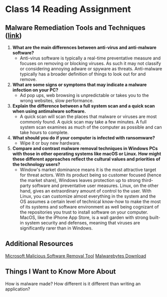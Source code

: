 # Class 14 Reading Assignment

## Malware Remediation Tools and Techniques ([link](https://www.pcworld.com/article/478239/how-to-remove-malware-from-your-windows-pc.html))

1. **What are the main differences between anti-virus and anti-malware software?**
    - Anti-virus software is typically a real-time preventative measure and focuses on removing or blocking viruses. As such it may not classify or considering annoying adware or spyware as threats. Anti-malware typically has a broader definition of things to look out for and remove.
2. **What are some signs or symptoms that may indicate a malware infection on your PC?**
    - Ad pop ups, web browsing is unpredictable or takes you to the wrong websites, slow performance.
3. **Explain the difference between a full system scan and a quick scan when using antimalware software.**
    - A quick scan will scan the places that malware or viruses are most commonly found. A quick scan may take a few minutes. A full system scan examines as much of the computer as possible and can take hours to complete.
4. **What should you do if your computer is infected with ransomware?**
    - Wipe it or buy new hardware.
5. **Compare and contrast malware removal techniques in Windows PCs with those in other operating systems like macOS or Linux. How might these different approaches reflect the cultural values and priorities of the technology users?**
    - Window's market dominance means it is the most attractive target for threat actors. With its product being so customer focused (hence the market share), Windows leaves protection up to strong third-party software and preventative user measures. Linux, on the other hand, gives an extraordinary amount of control to the user. With Linux, you can customize almost everything in the system and the OS assumes a certain level of technical know-how to make the most of its systems and software environment as well being cognizant of the repositories you trust to install software on your computer. MacOS, like the iPhone App Store, is a wall garden with strong built-in system security and defenses, meaning that viruses are significantly rarer than in Windows.

## Additional Resources
[Microsoft Malicious Software Removal Tool](https://www.microsoft.com/en-us/download/details.aspx?id=9905)
[Malwarebytes Download](https://www.malwarebytes.com/mwb-download/thankyou)

## Things I Want to Know More About
How is malware made? How different is it different than writing an application? 
